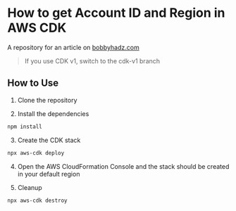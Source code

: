 # How to get Account ID and Region in AWS CDK

A repository for an article on
[bobbyhadz.com](https://bobbyhadz.com/blog/cdk-get-region-accountid)

> If you use CDK v1, switch to the cdk-v1 branch

## How to Use

1. Clone the repository

2. Install the dependencies

```bash
npm install
```

3. Create the CDK stack

```bash
npx aws-cdk deploy
```

4. Open the AWS CloudFormation Console and the stack should be created in your
   default region

5. Cleanup

```bash
npx aws-cdk destroy
```
